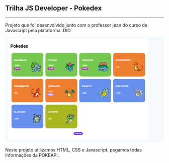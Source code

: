 <h2>Trilha JS Developer - Pokedex</h2>
<hr>

<p>Projeto que foi desenvolvido junto com o professor jean do curso de Javascript pela plataforma .DIO</p>

<img src="/assets/img/fotoReadme/1.png">

<p> Neste projeto utilizamos HTML, CSS e Javascript, pegamos todas informações da POKEAPI.
